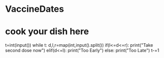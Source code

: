 # VaccineDates
# cook your dish here
t=int(input())
while t:
    d,l,r=map(int,input().split())
    if(l<=d<=r):
        print("Take second dose now")
    elif(d<=l):
        print("Too Early")
    else:
        print("Too Late")
    t-=1
